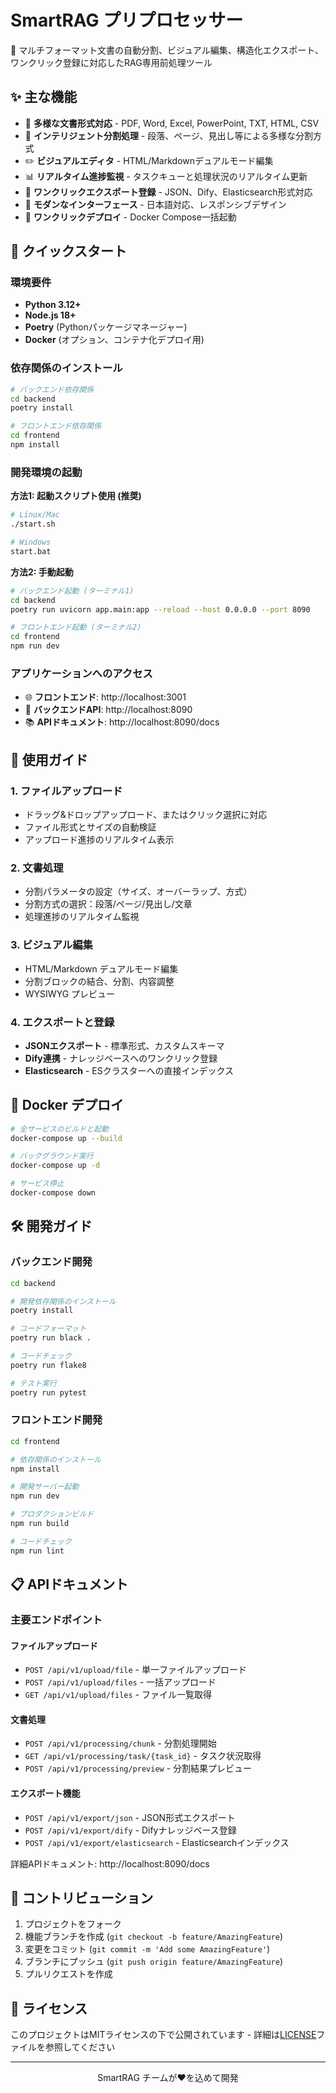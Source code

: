 # SmartRAG プリプロセッサー

🚀 マルチフォーマット文書の自動分割、ビジュアル編集、構造化エクスポート、ワンクリック登録に対応したRAG専用前処理ツール

## ✨ 主な機能

- 📄 **多様な文書形式対応** - PDF, Word, Excel, PowerPoint, TXT, HTML, CSV
- 🔄 **インテリジェント分割処理** - 段落、ページ、見出し等による多様な分割方式
- ✏️ **ビジュアルエディタ** - HTML/Markdownデュアルモード編集
- 📊 **リアルタイム進捗監視** - タスクキューと処理状況のリアルタイム更新
- 🎯 **ワンクリックエクスポート登録** - JSON、Dify、Elasticsearch形式対応
- 🎨 **モダンなインターフェース** - 日本語対応、レスポンシブデザイン
- 🐳 **ワンクリックデプロイ** - Docker Compose一括起動

## 🚀 クイックスタート

### 環境要件

- **Python 3.12+** 
- **Node.js 18+**
- **Poetry** (Pythonパッケージマネージャー)
- **Docker** (オプション、コンテナ化デプロイ用)

### 依存関係のインストール

```bash
# バックエンド依存関係
cd backend
poetry install

# フロントエンド依存関係
cd frontend
npm install
```

### 開発環境の起動

**方法1: 起動スクリプト使用 (推奨)**
```bash
# Linux/Mac
./start.sh

# Windows
start.bat
```

**方法2: 手動起動**
```bash
# バックエンド起動 (ターミナル1)
cd backend
poetry run uvicorn app.main:app --reload --host 0.0.0.0 --port 8090

# フロントエンド起動 (ターミナル2)  
cd frontend
npm run dev
```

### アプリケーションへのアクセス

- 🌐 **フロントエンド**: http://localhost:3001
- 🔧 **バックエンドAPI**: http://localhost:8090
- 📚 **APIドキュメント**: http://localhost:8090/docs

## 📖 使用ガイド

### 1. ファイルアップロード
- ドラッグ&ドロップアップロード、またはクリック選択に対応
- ファイル形式とサイズの自動検証
- アップロード進捗のリアルタイム表示

### 2. 文書処理
- 分割パラメータの設定（サイズ、オーバーラップ、方式）
- 分割方式の選択：段落/ページ/見出し/文章
- 処理進捗のリアルタイム監視

### 3. ビジュアル編集
- HTML/Markdown デュアルモード編集
- 分割ブロックの結合、分割、内容調整
- WYSIWYG プレビュー

### 4. エクスポートと登録
- **JSONエクスポート** - 標準形式、カスタムスキーマ
- **Dify連携** - ナレッジベースへのワンクリック登録
- **Elasticsearch** - ESクラスターへの直接インデックス

## 🐳 Docker デプロイ

```bash
# 全サービスのビルドと起動
docker-compose up --build

# バックグラウンド実行
docker-compose up -d

# サービス停止
docker-compose down
```

## 🛠️ 開発ガイド

### バックエンド開発

```bash
cd backend

# 開発依存関係のインストール
poetry install

# コードフォーマット
poetry run black .

# コードチェック
poetry run flake8

# テスト実行
poetry run pytest
```

### フロントエンド開発

```bash
cd frontend

# 依存関係のインストール
npm install

# 開発サーバー起動
npm run dev

# プロダクションビルド
npm run build

# コードチェック
npm run lint
```

## 📋 APIドキュメント

### 主要エンドポイント

#### ファイルアップロード
- `POST /api/v1/upload/file` - 単一ファイルアップロード
- `POST /api/v1/upload/files` - 一括アップロード
- `GET /api/v1/upload/files` - ファイル一覧取得

#### 文書処理
- `POST /api/v1/processing/chunk` - 分割処理開始
- `GET /api/v1/processing/task/{task_id}` - タスク状況取得
- `POST /api/v1/processing/preview` - 分割結果プレビュー

#### エクスポート機能
- `POST /api/v1/export/json` - JSON形式エクスポート
- `POST /api/v1/export/dify` - Difyナレッジベース登録
- `POST /api/v1/export/elasticsearch` - Elasticsearchインデックス

詳細APIドキュメント: http://localhost:8090/docs

## 🤝 コントリビューション

1. プロジェクトをフォーク
2. 機能ブランチを作成 (`git checkout -b feature/AmazingFeature`)
3. 変更をコミット (`git commit -m 'Add some AmazingFeature'`)
4. ブランチにプッシュ (`git push origin feature/AmazingFeature`)
5. プルリクエストを作成

## 📄 ライセンス

このプロジェクトはMITライセンスの下で公開されています - 詳細は[LICENSE](LICENSE)ファイルを参照してください

---

<div align="center">
SmartRAG チームが❤️を込めて開発
</div>